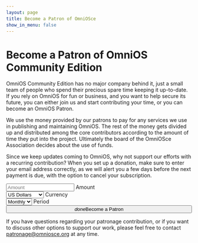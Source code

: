 ```yaml
---
layout: page
title: Become a Patron of OmniOSce
show_in_menu: false
---
```


# Become a Patron of OmniOS Community Edition 

OmniOS Community Edition has no major company behind it, just a small team of
people who spend their precious spare time keeping it up-to-date. If you rely
on OmniOS for fun or business, and you want to help secure its future, you can
either join us and start contributing your time, or you can become an OmniOS
Patron.

We use the money provided by our patrons to pay for any services we use in
publishing and maintaining OmniOS. The rest of the money gets divided up
and distributed among the core contributors according to the amount of time
they put into the project. Ultimately the board of the OmniOSce Association
decides about the use of funds.

Since we keep updates coming to OmniOS, why not support our efforts with a
recurring contribution? When you set up a donation, make sure to enter your
email address correctly, as we will alert you a few days before the next
payment is due, with the option to cancel your subscription.

<form class="patron_form">
<div class="row">
<div class="input-field col s6 offset-m1 m5 offset-l2 l2 offset-xl3 xl2">
    <input placeholder="Amount" name="amount" id="amount_fld" type="text" class="validate">
    <label for="amount">Amount</label>
</div>
<div class="input-field col s6 m5 l3 xl2">
    <select id="currency_fld">
      <option default value="usd">US Dollars</option>
      <option value="gbp">GB Pounds</option>
      <option value="eur">Euros</option>
      <option value="chf">Swiss Francs</option>
    </select>
    <label>Currency</label>
</div><div class="input-field col s12 offset-m1 m10 l3 xl2">
    <select id="period_fld">
      <option default value="month">Monthly</option>
      <option value="once">One-Off</option>
      <option value="week">Weekly</option>
      <option value="year">Yearly</option>
    </select>
    <label>Period</label>
</div>
<div class="col s12 offset-m1 m10 offset-l2 l8 offset-xl3 xl6">
    <button style="width: 100%" id="start-stripe" class="btn waves-effect waves-light btn-large" type="submit" name="action"><i class="material-icons right">done</i>Become a Patron</button>
</div>
</div>
</form>
<div id="notice"></div>

<script src="https://checkout.stripe.com/checkout.js"></script>
<script>
(function(){
var handler = StripeCheckout.configure({
  key: 'pk_test_UFESfp6M4UmMqz340REVYtCB',
  image: '/favicon-512.png',
  locale: 'auto',
  token: function(token,args) {
       jQuery('.patron_form').slideUp();
       jQuery('#notice').html("<h2>Processing your Request ... " +
           "<img src=/spinner.gif></h2>");
       jQuery.ajax('https://apps.omniosce.org/patron/subscribe', {
       // jQuery.ajax('http://localhost:23843/patron/subscribe', {
	dataType: 'json',
	method: 'POST',
	contentType: 'application/json; corset=utf-8',
	data: JSON.stringify({
	    token: token,
	    args: args,
	    amount: Math.round(parseFloat(jQuery('#amount_fld').val())),
	    period: jQuery('#period_fld').val(),
	    currency: jQuery('#currency_fld').val()
	}),
	success: function(msg){
	    jQuery('#notice').html(
		'<h2><i class="material-icons">check</i> Thank you for your patronage. ' +
		'We have sent a confirmation message to the email address ' +
		'provided.</h2>' +
		'<h2>Please contact patronage@omniosce.org if the message ' +
		'does not arrive within a few minutes.</h2>');
	},
	error: function(xhr,status){
	   jQuery('#notice').html('<h2><i class="material-icons">sms_failed</i> There was a problem processing your request. Please contact patronage@omniosce.org.</h2>');
	}
     });
  }
});

// not using jQuery here since it is not loaded at this point (jquery gets
// loaded at the bottom of html
document.getElementById('start-stripe').addEventListener('click', function(e) {
  e.preventDefault();
  var amount = parseFloat(jQuery('#amount_fld').val());
  if (isNaN(amount) || amount < 0) {
	jQuery('#notice').html('<h2>Please enter a valid amount above.</h2>');
	return false;
  }
  // Open Checkout with further options:
  handler.open({
    name: 'OmniOS Patron',
    description: jQuery('#period_fld').val() + ' Contribution',
    currency: jQuery('#currency_fld').val(),
    amount: Math.round(amount) * 100,
    allowRememberMe: true,
    billingAddress: true,
    panelLabel: 'Pay {{amount}} '+ jQuery('#period_fld').val()
  });
});

// Close Checkout on page navigation:
window.addEventListener('popstate', function() {
  handler.close();
});
})();</script>

If you have questions regarding your patronage contribution, or if you want to
discuss other options to support our work, please feel free to contact <a
href="mailto:patronage@omniosce.org">patronage@omniosce.org</a> at any time.
